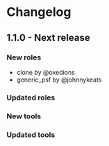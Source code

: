 # Changelog

## 1.1.0 - Next release

### New roles

  - clone by @oxedions
  - generic_psf by @johnnykeats

### Updated roles

### New tools

### Updated tools
